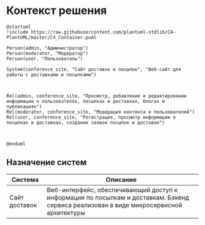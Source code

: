 # Контекст решения
<!-- Окружение системы (роли, участники, внешние системы) и связи системы с ним. Диаграмма контекста C4 и текстовое описание. 
-->
```plantuml
@startuml
!include https://raw.githubusercontent.com/plantuml-stdlib/C4-PlantUML/master/C4_Container.puml

Person(admin, "Администратор")
Person(moderator, "Модератор")
Person(user, "Пользователь")

System(conference_site, "Сайт доставок и посылок", "Веб-сайт для работы с доставками и посылками")



Rel(admin, conference_site, "Просмотр, добавление и редактирование информации о пользователях, посылках и доставках, блогах и публикациях")
Rel(moderator, conference_site, "Модерация контента и пользователей")
Rel(user, conference_site, "Регистрация, просмотр информации о посылках и доставках, создание заявок посылок и доставок")



@enduml
```
## Назначение систем
|Система| Описание|
|-------|---------|
| Сайт доставок | Веб-интерфейс, обеспечивающий доступ к информации по посылкам и доставкам. Бэкенд сервиса реализован в виде микросервисной архитектуры |

